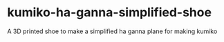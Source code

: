 # kumiko-ha-ganna-simplified-shoe
 A 3D printed shoe to make a simplified ha ganna plane for making kumiko
